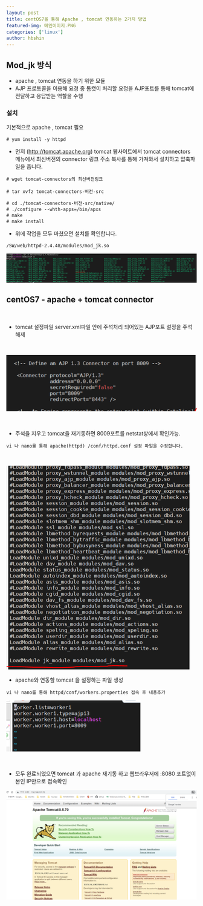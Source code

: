 ```yaml
---
layout: post
title: centOS7을 통해 Apache , tomcat 연동하는 2가지 방법
featured-img: 메인이미지.PNG
categories: ['linux']
author: hbshin
---
```



## Mod_jk 방식

- apache , tomcat 연동을 하기 위한 모듈 
- AJP 프로토콜을 이용해 요청 중 톰캣이 처리할 요청을 AJP포트를 통해 tomcat에 전달하고 응답받는 역할을 수행 

### 설치

기본적으로 apache , tomcat 필요
```
# yum install -y httpd
```
- 먼저 (http://tomcat.apache.org) tomcat 웹사이트에서 tomcat connectors 메뉴에서 최신버전의 connector 링크 주소 복사를 통해 가져와서 설치하고 압축파일을 풉니다. 

```
# wget tomcat-connectors의 최신버전링크

# tar xvfz tomcat-connectors-버전-src
```

```
# cd ./tomcat-connectors-버전-src/native/
# ./configure --whth-apps=/bin/apxs
# make
# make install
```

- 위에 작업을 모두 마쳤으면 설치를 확인합니다.
```
/SW/web/httpd-2.4.48/modules/mod_jk.so
```

![Modjk](../image/hbshin/20210825/Modjk.PNG)

## centOS7 - apache + tomcat connector

<br>

- tomcat 설정파일 server.xml파일 안에 주석처리 되어있는 AJP포트 설정을 주석해제

<br>

![server](../image/hbshin/20210825/server.PNG)

<br>


- 주석을 지우고 tomcat을 재기동하면 8009포트를 netstat상에서 확인가능.

```
vi 나 nano를 통해 apache(httpd) /conf/httpd.conf 설정 파일을 수정합니다.
```


<br>

![loadmodule](../image/hbshin/20210825/loadmodule.PNG)


- apache와 연동할 tomcat 을 설정하는 파일 생성

```
vi 나 nano를 통해 httpd/conf/workers.properties 접속 후 내용추가
```

![workers](../image/hbshin/20210825/workers.PNG)

<br>

- 모두 완료되었으면 tomcat 과 apache 재기동 하고 웹브라우저에 :8080 포트없이 본인 IP만으로 접속확인


![result](../image/hbshin/20210825/result.PNG)